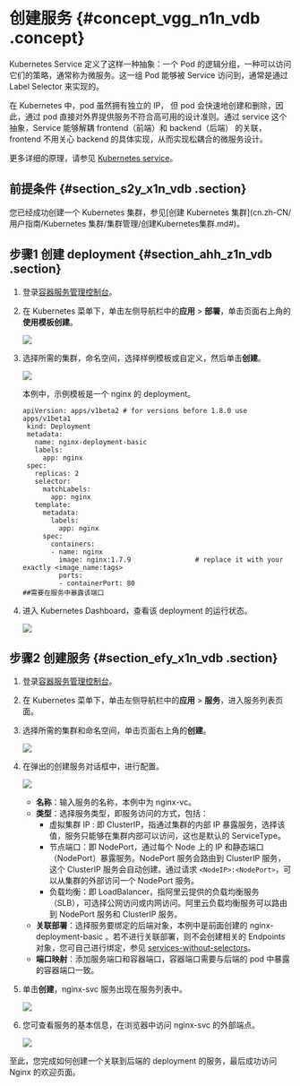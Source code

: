 # 创建服务 {#concept_vgg_n1n_vdb .concept}

Kubernetes Service 定义了这样一种抽象：一个 Pod 的逻辑分组，一种可以访问它们的策略，通常称为微服务。这一组 Pod 能够被 Service 访问到，通常是通过 Label Selector 来实现的。

在 Kubernetes 中，pod 虽然拥有独立的 IP， 但 pod 会快速地创建和删除，因此，通过 pod 直接对外界提供服务不符合高可用的设计准则。通过 service 这个抽象，Service 能够解耦 frontend（前端）和 backend（后端） 的关联，frontend 不用关心 backend 的具体实现，从而实现松耦合的微服务设计。

更多详细的原理，请参见 [Kubernetes service](https://kubernetes.io/docs/concepts/services-networking/service)。

## 前提条件 {#section_s2y_x1n_vdb .section}

您已经成功创建一个 Kubernetes 集群，参见[创建 Kubernetes 集群](cn.zh-CN/用户指南/Kubernetes 集群/集群管理/创建Kubernetes集群.md#)。

## 步骤1 创建 deployment {#section_ahh_z1n_vdb .section}

1.  登录[容器服务管理控制台](https://cs.console.aliyun.com)。
2.  在 Kubernetes 菜单下，单击左侧导航栏中的**应用** \> **部署**，单击页面右上角的**使用模板创建**。

    ![](http://static-aliyun-doc.oss-cn-hangzhou.aliyuncs.com/assets/img/6899/4452_zh-CN.png)

3.  选择所需的集群，命名空间，选择样例模板或自定义，然后单击**创建**。

    ![](http://static-aliyun-doc.oss-cn-hangzhou.aliyuncs.com/assets/img/6899/4454_zh-CN.png)

    本例中，示例模板是一个 nginx 的 deployment。

    ```
    apiVersion: apps/v1beta2 # for versions before 1.8.0 use apps/v1beta1
     kind: Deployment
     metadata:
       name: nginx-deployment-basic
       labels:
         app: nginx
     spec:
       replicas: 2
       selector:
         matchLabels:
           app: nginx
       template:
         metadata:
           labels:
             app: nginx
         spec:
           containers:
           - name: nginx
             image: nginx:1.7.9                # replace it with your exactly <image_name:tags>
             ports:
             - containerPort: 80                                          ##需要在服务中暴露该端口
    ```

4.  进入 Kubernetes Dashboard，查看该 deployment 的运行状态。

    ![](http://static-aliyun-doc.oss-cn-hangzhou.aliyuncs.com/assets/img/6899/4455_zh-CN.png)


## 步骤2 创建服务 {#section_efy_x1n_vdb .section}

1.  登录[容器服务管理控制台](https://cs.console.aliyun.com)。
2.  在 Kubernetes 菜单下，单击左侧导航栏中的**应用** \> **服务**，进入服务列表页面。
3.  选择所需的集群和命名空间，单击页面右上角的**创建**。

    ![](http://static-aliyun-doc.oss-cn-hangzhou.aliyuncs.com/assets/img/6899/4456_zh-CN.png)

4.  在弹出的创建服务对话框中，进行配置。

    ![](http://static-aliyun-doc.oss-cn-hangzhou.aliyuncs.com/assets/img/6899/4457_zh-CN.png)

    -   **名称**：输入服务的名称，本例中为 nginx-vc。
    -   **类型**：选择服务类型，即服务访问的方式，包括：
        -   虚拟集群 IP : 即 ClusterIP，指通过集群的内部 IP 暴露服务，选择该值，服务只能够在集群内部可以访问，这也是默认的 ServiceType。
        -   节点端口：即 NodePort，通过每个 Node 上的 IP 和静态端口（NodePort）暴露服务。NodePort 服务会路由到 ClusterIP 服务，这个 ClusterIP 服务会自动创建。通过请求 `<NodeIP>:<NodePort>`，可以从集群的外部访问一个 NodePort 服务。
        -   负载均衡：即 LoadBalancer，指阿里云提供的负载均衡服务（SLB），可选择公网访问或内网访问。阿里云负载均衡服务可以路由到 NodePort 服务和 ClusterIP 服务。
    -   **关联部署**：选择服务要绑定的后端对象，本例中是前面创建的 nginx-deployment-basic 。若不进行关联部署，则不会创建相关的 Endpoints 对象，您可自己进行绑定，参见 [services-without-selectors](https://kubernetes.io/docs/concepts/services-networking/service/#services-without-selectors)。
    -   **端口映射**：添加服务端口和容器端口，容器端口需要与后端的 pod 中暴露的容器端口一致。
5.  单击**创建**，nginx-svc 服务出现在服务列表中。

    ![](http://static-aliyun-doc.oss-cn-hangzhou.aliyuncs.com/assets/img/6899/4458_zh-CN.png)

6.  您可查看服务的基本信息，在浏览器中访问 nginx-svc 的外部端点。

    ![](http://static-aliyun-doc.oss-cn-hangzhou.aliyuncs.com/assets/img/6899/4461_zh-CN.png)


至此，您完成如何创建一个关联到后端的 deployment 的服务，最后成功访问 Nginx 的欢迎页面。

